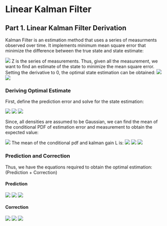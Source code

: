# Linear Kalman Filter
## Part 1. Linear Kalman Filter Derivation
Kalman Filter is an estimation method that uses a series of measurments observed over time. It implements minimum mean square error that minimize the difference between the true state and state estimate:

<img src="https://latex.codecogs.com/svg.image?\large&space;{\color{Gray}\hat{x}^{MMSE}=\text{min}_{\hat{x}}(\mathbb{E}[||x-\hat{x}||^2\&space;|\&space;\mathbb{Z}])&space;}">
Z is the series of measurements. Thus, given all the measurement, we want to find an estimate of the state to minimize the mean square error.
Setting the derivative to 0, the optimal state estimation can be obtained: 

<img src="https://latex.codecogs.com/svg.image?\large&space;{\color{Gray}\frac{d}{d\hat{x}}\mathbb{E}[x^Tx-2x^T\hat{x}&plus;\hat{x}^T\hat{x}|\mathbb{Z}]=0}">
<img src="https://latex.codecogs.com/svg.image?\large&space;{\color{Gray}\therefore\hat{x}=\mathbb{E}[\&space;x\&space;|\&space;\mathbb{Z}\&space;]}">

### Deriving Optimal Estimate
First, define the prediction error and solve for the state estimation:

<img src="https://latex.codecogs.com/svg.image?\large&space;{\color{Gray}\tilde{x}_k^-=x_k-\hat{x_k}^-&space;\&space;\text{where}\&space;\hat{x}_k^-=\mathbb{E}[x_k\&space;|\&space;\mathbb{Z}_{k-1}]}">
<img src="https://latex.codecogs.com/svg.image?\large&space;{\color{Gray}\mathbb{E}[\tilde{x}_k^-&space;|&space;\mathbb{Z}_k]=\mathbb{E}[x_k|\mathbb{Z}_k]-\mathbb{E}[\hat{x}_k^-|\mathbb{Z}_k]}">
<img src="https://latex.codecogs.com/svg.image?\large&space;{\color{Gray}\hat{x}^&plus;=\hat{x}_k^-&plus;\mathbb{E}[\tilde{x}_k^-|z_k]}">

Since, all densities are assumed to be Gaussian, we can find the mean of the conditional PDF of estimation error and measurement to obtain the expected value:

<img src="https://latex.codecogs.com/svg.image?\large&space;{\color{Gray}f(\tilde{x}_k^-|z_k)=\frac{f(\tilde{x}_k^-,z_k)}{f(z_k)}}">
The mean of the conditional pdf and kalman gain L is: 

<img src="https://latex.codecogs.com/svg.image?\large&space;{\color{Gray}\mathbb{E}[\tilde{x}_k^-|z_k]=\mathbb{E}[\tilde{x}_k^-]&plus;\Sigma_{\tilde{x}\tilde{z},k}^{-1}\Sigma_{\tilde{z},k}^{-1}(z-\mathbb{E}[z])=\Sigma_{\tilde{x}\tilde{z},k}^{-1}\Sigma_{\tilde{z},k}^{-1}\tilde{z}_k}">
<img src="https://latex.codecogs.com/svg.image?\large&space;{\color{Gray}L_k&space;=&space;\Sigma_{\tilde{x}\tilde{z},k}^{-1}\Sigma_{\tilde{z},k}^{-1}}&space;">
<img src="https://latex.codecogs.com/svg.image?\large&space;{\color{Gray}\hat{x}_k^&plus;=\hat{x}_k^-&plus;L_k\tilde{z}_k}">

### Prediction and Correction
Thus, we have the equations required to obtain the optimal estimation: (Prediction + Correction)

#### Prediction 
<img src="https://latex.codecogs.com/svg.image?\large&space;{\color{Gray}\hat{x}_k^-=\mathbb{E}[f_{k-1}(x_{k-1},u_{k-1},w_{k-1})|\mathbb{Z}_{k-1}]}">
<img src="https://latex.codecogs.com/svg.image?\large&space;{\color{Gray}\Sigma_{\tilde{x},k}^-=\mathbb{E}[(\tilde{x}_k^-)(\tilde{x}_k^-)^T]}">
<img src="https://latex.codecogs.com/svg.image?\large&space;{\color{Gray}\hat{z}_k=\mathbb{E}[y_k(x_k,u_k,v_k)|\mathbb{Z}_{k-1}]}">

#### Correction
<img src="https://latex.codecogs.com/svg.image?\large&space;{\color{Gray}L_k=\Sigma_{\tilde{x}\tilde{z},k}^-\Sigma_{\tilde{z},k}^{-1}}">
<img src="https://latex.codecogs.com/svg.image?\large&space;{\color{Gray}\hat{x}_k^&plus;=\hat{x}_k^-&plus;L_k(z_k-\hat{z}_k)}">
<img src="https://latex.codecogs.com/svg.image?\large&space;{\color{Gray}\Sigma_{\tilde{x},k}^&plus;=\Sigma_{\tilde{x},k}^--L_k\Sigma_{\tilde{z},k}L_k^T}">
